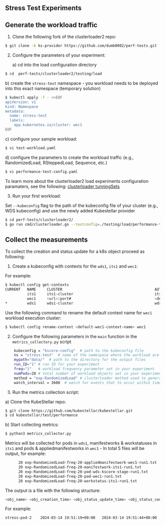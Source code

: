 ## Stress Test Experiments


## Generate the workload traffic

1. Clone the following fork of the clusterloader2 repo: 

```bash
$ git clone -b ks-provider https://github.com/dumb0002/perf-tests.git
```

2. Configure the parameters of your experiment:  

   a) cd into the load configuration directory

```bash
$ cd  perf-tests/clusterloader2/testing/load
```
   b) create the `stress-test` namespace - you workload needs to be deployed into this exact namespace (temporary solution)

```bash
$ kubectl apply -f - <<EOF
apiVersion: v1
kind: Namespace
metadata:
  name: stress-test
  labels:
    app.kubernetes.io/cluster: wec1
EOF
```

   c) configure your sample workload: 
   
```bash
$ vi test-workload.yaml
```
  
   d) configure the parameters to create the workload traffic (e.g., RandomizedLoad, RSteppedLoad, Sequence, etc.)
   
```bash
$ vi performance-test-config.yaml
``` 

To learn more about the clusterloader2 load experiments configuration paramaters, see the following: [clusterloader tunningSets](https://github.com/kubernetes/perf-tests/blob/master/clusterloader2/docs/design.md#tuning-set)


3. Run your first workload:


Set ``--kubeconfig`` flag to the path of the kubeconfig file of your cluster (e.g., WDS kubeconfig) and use the newly added Kubestellar provider

```bash
$ cd perf-tests/clusterloader2/
$ go run cmd/clusterloader.go --testconfig=./testing/load/performance-test-config.yaml --kubeconfig=<path>/wds-kubeconfig --provider=ks --v=2
```


## Collect the measurements 

To collect the creation and status update for a k8s object proceed as following:  

1. Create a kubeconfig with contexts for the `wds1`, `its1` and `wec1`:

For example: 

```bash
$ kubectl config get-contexts
CURRENT   NAME     CLUSTER                                          AUTHINFO                                                                 NAMESPACE
          its1     its1-cluster                                     its1-admin                                                                default
          wec1     <url>:port#                                      <defaul-value>                                                            default
*         wds1     wds1-cluster                                     wds1-admin                                                                default
```

Use the following command to rename the default context name for `wec1` workload execution cluster:

```bash 
$ kubectl config rename-context <default-wec1-context-name> wec1
```

2. Configure the following parameters in the `main` function in the `metrics_collectory.py` script

```bash
    kubeconfig = "kscore-config"  # path to the kubeconfig file
    ns = "stress-test"  # name of the namespace where the workload are generated 
    mypath="data/"  # path to the directory for the output files
    run_ID="1" # run ID for your experiment 
    freq="1"   # workload frequency parameter set in your experiment 
    numPods=20 # total number of workload objects set in your experiment
    method = "exp-RandomizedLoad" # clusterloader method used to generate your traffic
    watch_interval = 3600  # watch for events that to occur within time interval threshold
```

3. Run the metrics collection script:

a) Clone the KubeStellar repo:

```bash
$ git clone https://github.com/kubestellar/kubestellar.git
$ cd kubestellar/test/performance
```

b) Start collecting metrics:

```bash 
$ python3 metrics_collector.py
```

Metrics will be collected for pods in `wds1`, manifestworks & workstatuses in `its1` and pods & appliedmanifestworks in `wec1` - In total 5 files will be output, for example:

```bash 
      20 exp-RandomizedLoad-freq-20-appliedmanifestwork-wec1-run1.txt
      20 exp-RandomizedLoad-freq-20-manifestwork-its1-run1.txt
      20 exp-RandomizedLoad-freq-20-pod-wds-kscore-stage-run1.txt
      20 exp-RandomizedLoad-freq-20-pod-wec1-run1.txt
      20 exp-RandomizedLoad-freq-20-workstatus-its1-run1.txt
```

The output is a file with the following structure:

```bash
<obj_name> <obj_creation_time> <obj_status_update_time> <obj_status_condition>  <obj_status_condition>  <obj_controller_manager>
```

For example: 

```bash
stress-pod-2	2024-03-14 19:51:19+00:00	2024-03-14 19:51:44+00:00	Succeeded	controller-manager
```
